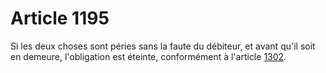 # Article 1195

Si les deux choses sont péries sans la faute du débiteur, et avant qu'il soit en demeure, l'obligation est éteinte, conformément à l'article <a href='/affichCodeArticle.do?cidTexte=LEGITEXT000006070721&idArticle=LEGIARTI000006437623&dateTexte=&categorieLien=cid' title='Code civil - art. 1302 (V)'>1302</a>.